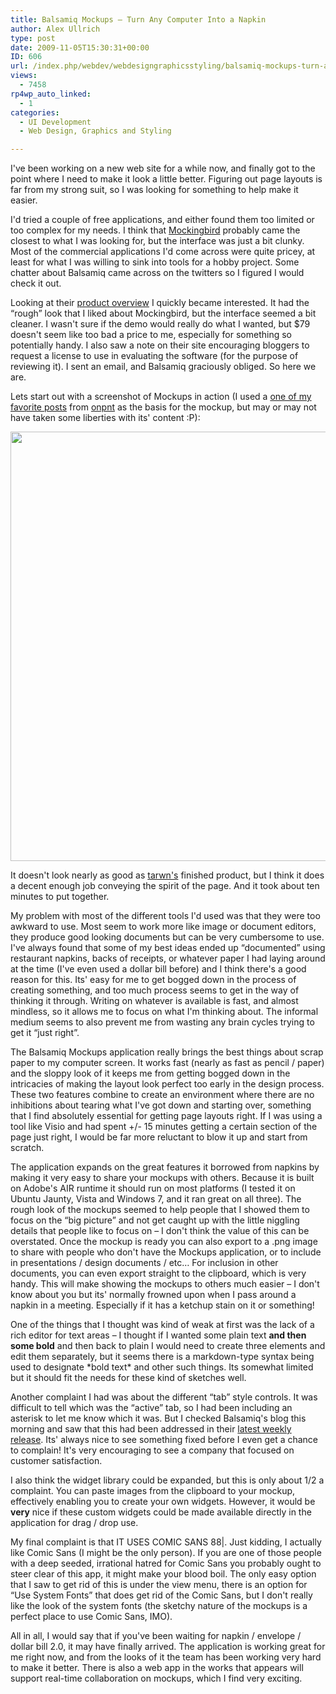 ```yaml
---
title: Balsamiq Mockups – Turn Any Computer Into a Napkin
author: Alex Ullrich
type: post
date: 2009-11-05T15:30:31+00:00
ID: 606
url: /index.php/webdev/webdesigngraphicsstyling/balsamiq-mockups-turn-any-computer-into/
views:
  - 7458
rp4wp_auto_linked:
  - 1
categories:
  - UI Development
  - Web Design, Graphics and Styling

---
```

I've been working on a new web site for a while now, and finally got to the point where I need to make it look a little better. Figuring out page layouts is far from my strong suit, so I was looking for something to help make it easier. 

I'd tried a couple of free applications, and either found them too limited or too complex for my needs. I think that [Mockingbird][1] probably came the closest to what I was looking for, but the interface was just a bit clunky. Most of the commercial applications I'd come across were quite pricey, at least for what I was willing to sink into tools for a hobby project. Some chatter about Balsamiq came across on the twitters so I figured I would check it out.

Looking at their [product overview][2] I quickly became interested. It had the “rough” look that I liked about Mockingbird, but the interface seemed a bit cleaner. I wasn't sure if the demo would really do what I wanted, but $79 doesn't seem like too bad a price to me, especially for something so potentially handy. I also saw a note on their site encouraging bloggers to request a license to use in evaluating the software (for the purpose of reviewing it). I sent an email, and Balsamiq graciously obliged. So here we are.

Lets start out with a screenshot of Mockups in action (I used a [one of my favorite posts][3] from [onpnt][4] as the basis for the mockup, but may or may not have taken some liberties with its' content :P):

<div class="image_block">
  <img src="/wp-content/uploads/blogs/WebDev//BalsamiqShot.png" alt="" title="" width="742" height="687" />
</div>

It doesn't look nearly as good as [tarwn's][5] finished product, but I think it does a decent enough job conveying the spirit of the page. And it took about ten minutes to put together.

My problem with most of the different tools I'd used was that they were too awkward to use. Most seem to work more like image or document editors, they produce good looking documents but can be very cumbersome to use. I've always found that some of my best ideas ended up “documented” using restaurant napkins, backs of receipts, or whatever paper I had laying around at the time (I've even used a dollar bill before) and I think there's a good reason for this. Its' easy for me to get bogged down in the process of creating something, and too much process seems to get in the way of thinking it through. Writing on whatever is available is fast, and almost mindless, so it allows me to focus on what I'm thinking about. The informal medium seems to also prevent me from wasting any brain cycles trying to get it “just right”.

The Balsamiq Mockups application really brings the best things about scrap paper to my computer screen. It works fast (nearly as fast as pencil / paper) and the sloppy look of it keeps me from getting bogged down in the intricacies of making the layout look perfect too early in the design process. These two features combine to create an environment where there are no inhibitions about tearing what I've got down and starting over, something that I find absolutely essential for getting page layouts right. If I was using a tool like Visio and had spent +/- 15 minutes getting a certain section of the page just right, I would be far more reluctant to blow it up and start from scratch. 

The application expands on the great features it borrowed from napkins by making it very easy to share your mockups with others. Because it is built on Adobe's AIR runtime it should run on most platforms (I tested it on Ubuntu Jaunty, Vista and Windows 7, and it ran great on all three). The rough look of the mockups seemed to help people that I showed them to focus on the “big picture” and not get caught up with the little niggling details that people like to focus on &#8211; I don't think the value of this can be overstated. Once the mockup is ready you can also export to a .png image to share with people who don't have the Mockups application, or to include in presentations / design documents / etc… For inclusion in other documents, you can even export straight to the clipboard, which is very handy. This will make showing the mockups to others much easier &#8211; I don't know about you but its' normally frowned upon when I pass around a napkin in a meeting. Especially if it has a ketchup stain on it or something! 

One of the things that I thought was kind of weak at first was the lack of a rich editor for text areas &#8211; I thought if I wanted some plain text **and then some bold** and then back to plain I would need to create three elements and edit them separately, but it seems there is a markdown-type syntax being used to designate \*bold text\* and other such things. Its somewhat limited but it should fit the needs for these kind of sketches well.

Another complaint I had was about the different “tab” style controls. It was difficult to tell which was the “active” tab, so I had been including an asterisk to let me know which it was. But I checked Balsamiq's blog this morning and saw that this had been addressed in their [latest weekly release][6]. Its' always nice to see something fixed before I even get a chance to complain! It's very encouraging to see a company that focused on customer satisfaction.

I also think the widget library could be expanded, but this is only about 1/2 a complaint. You can paste images from the clipboard to your mockup, effectively enabling you to create your own widgets. However, it would be **very** nice if these custom widgets could be made available directly in the application for drag / drop use. 

My final complaint is that IT USES COMIC SANS 88|. Just kidding, I actually like Comic Sans (I might be the only person). If you are one of those people with a deep seeded, irrational hatred for Comic Sans you probably ought to steer clear of this app, it might make your blood boil. The only easy option that I saw to get rid of this is under the view menu, there is an option for “Use System Fonts” that does get rid of the Comic Sans, but I don't really like the look of the system fonts (the sketchy nature of the mockups is a perfect place to use Comic Sans, IMO).

All in all, I would say that if you've been waiting for napkin / envelope / dollar bill 2.0, it may have finally arrived. The application is working great for me right now, and from the looks of it the team has been working very hard to make it better. There is also a web app in the works that appears will support real-time collaboration on mockups, which I find very exciting.

 [1]: http://gomockingbird.com
 [2]: http://balsamiq.com/products/mockups
 [3]: /index.php/DataMgmt/DBAdmin/MSSQLServerAdmin/backups-are-for-sissies?highlight=sissies&sentence=
 [4]: http://twitter.com/onpnt
 [5]: http://twitter.com/tarwn
 [6]: http://www.balsamiq.com/blog/2009/11/03/weekly-release-a-nice-basket-of-low-hanging-fruit/
